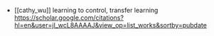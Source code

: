 - [[cathy_wu]]
learning to control, transfer learning
https://scholar.google.com/citations?hl=en&user=jI_wcL8AAAAJ&view_op=list_works&sortby=pubdate